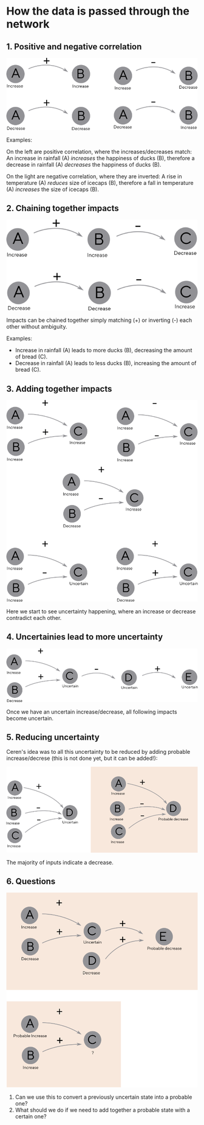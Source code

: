 # How the data is passed through the network

## 1. Positive and negative correlation

![](images/single.png)

Examples:

On the left are positive correlation, where the increases/decreases
match: An increase in rainfall (A) *increases* the happiness of ducks
(B), therefore a decrease in rainfall (A) *decreases* the happiness of
ducks (B).

On the light are negative correlation, where they are inverted: A rise
in temperature (A) *reduces* size of icecaps (B), therefore a fall in
temperature (A) *increases* the size of icecaps (B).

## 2. Chaining together impacts

![](images/double.png)

Impacts can be chained together simply matching (+) or inverting (-) each other without ambiguity.

Examples:

* Increase in rainfall (A) leads to more ducks (B), decreasing the amount of bread (C).
* Decrease in rainfall (A) leads to less ducks (B), increasing the amount of bread (C).

## 3. Adding together impacts

![](images/adding.png)

Here we start to see uncertainty happening, where an increase or decrease contradict each other.

## 4. Uncertainies lead to more uncertainty

![](images/uncertain-more.png)

Once we have an uncertain increase/decrease, all following impacts become uncertain.

## 5. Reducing uncertainty

Ceren's idea was to all this uncertainty to be reduced by adding probable increase/decrese (this is not done yet, but it can be added!):
    
![](images/probable.png)

The majority of inputs indicate a decrease.

## 6. Questions

![](images/probable2.png)

1. Can we use this to convert a previously uncertain state into a probable one?
2. What should we do if we need to add together a probable state with a certain one?
